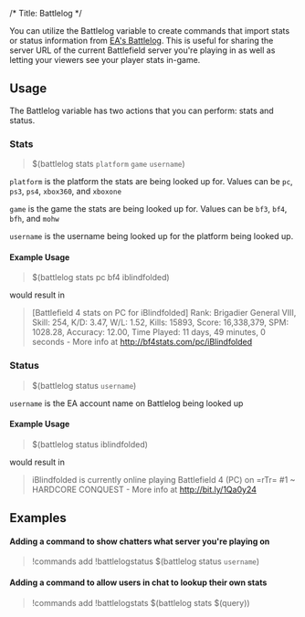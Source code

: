 /*
Title: Battlelog
*/

You can utilize the Battlelog variable to create commands that import stats or status information from [EA's Battlelog](http://battlelog.battlefield.com/). This is useful for sharing the server URL of the current Battlefield server you're playing in as well as letting your viewers see your player stats in-game.

## Usage

The Battlelog variable has two actions that you can perform: stats and status.

### Stats

> $(battlelog stats `platform` `game` `username`)

`platform` is the platform the stats are being looked up for. Values can be `pc`, `ps3`, `ps4`, `xbox360`, and `xboxone`

`game` is the game the stats are being looked up for. Values can be `bf3`, `bf4`, `bfh`, and `mohw`

`username` is the username being looked up for the platform being looked up.

#### Example Usage

> $(battlelog stats pc bf4 iblindfolded)

would result in

> [Battlefield 4 stats on PC for iBlindfolded] Rank: Brigadier General VIII, Skill: 254, K/D: 3.47, W/L: 1.52, Kills: 15893, Score: 16,338,379, SPM: 1028.28, Accuracy: 12.00, Time Played: 11 days, 49 minutes, 0 seconds - More info at http://bf4stats.com/pc/iBlindfolded

### Status

> $(battlelog status <code>username</code>)

`username` is the EA account name on Battlelog being looked up

#### Example Usage

> $(battlelog status iblindfolded)

would result in

> iBlindfolded is currently online playing Battlefield 4 (PC) on =rTr= #1 ~ HARDCORE CONQUEST - More info at http://bit.ly/1Qa0y24

## Examples

#### Adding a command to show chatters what server you're playing on

> !commands add !battlelogstatus $(battlelog status `username`)

#### Adding a command to allow users in chat to lookup their own stats

> !commands add !battlelogstats $(battlelog stats $(query))
